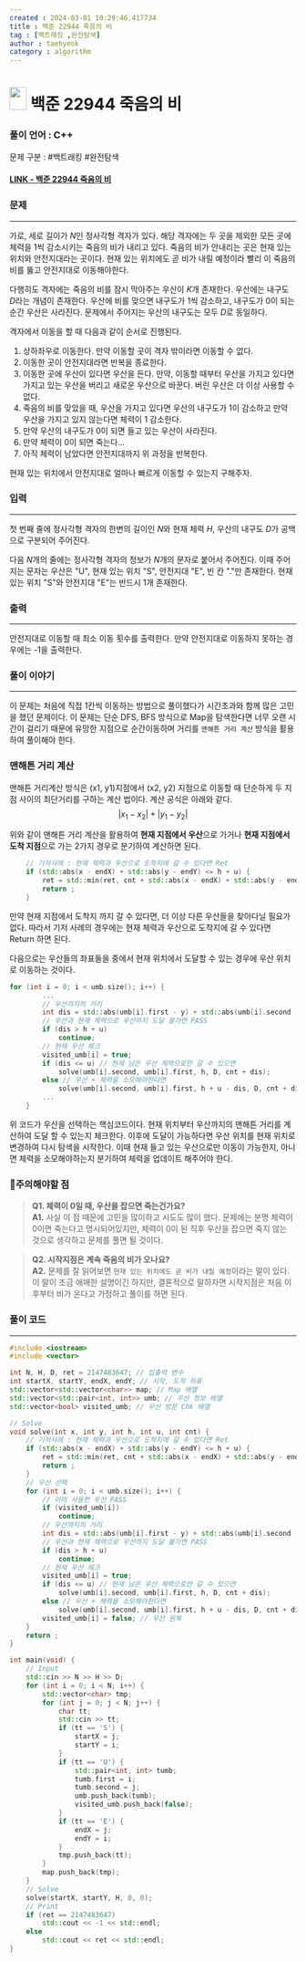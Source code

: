 ```yaml
---
created : 2024-03-01 10:29:46.417734
title : 백준 22944 죽음의 비
tag : [백트래킹 ,완전탐색]
author : taehyeok
category : algorithm
---
```

# <img src="https://d2gd6pc034wcta.cloudfront.net/tier/13.svg" width="30" height="40"> 백준 22944 죽음의 비


### 풀이 언어 : C++

문제 구분 : #백트래킹 #완전탐색
#### [LINK - 백준 22944 죽음의 비](https://www.acmicpc.net/problem/22944)

### 문제

<hr>


가로, 세로 길이가 
$N$인 정사각형 격자가 있다. 해당 격자에는 두 곳을 제외한 모든 곳에 체력을 1씩 감소시키는 죽음의 비가 내리고 있다. 죽음의 비가 안내리는 곳은 현재 있는 위치와 안전지대라는 곳이다. 현재 있는 위치에도 곧 비가 내릴 예정이라 빨리 이 죽음의 비를 뚫고 안전지대로 이동해야한다.

다행히도 격자에는 죽음의 비를 잠시 막아주는 우산이 
$K$개 존재한다. 우산에는 내구도 
$D$라는 개념이 존재한다. 우산에 비를 맞으면 내구도가 1씩 감소하고, 내구도가 0이 되는 순간 우산은 사라진다. 문제에서 주어지는 우산의 내구도는 모두 
$D$로 동일하다.

격자에서 이동을 할 때 다음과 같이 순서로 진행된다.

1. 상하좌우로 이동한다. 만약 이동할 곳이 격자 밖이라면 이동할 수 없다. 
2. 이동한 곳이 안전지대라면 반복을 종료한다.
3. 이동한 곳에 우산이 있다면 우산을 든다. 만약, 이동할 때부터 우산을 가지고 있다면 가지고 있는 우산을 버리고 새로운 우산으로 바꾼다.
버린 우산은 더 이상 사용할 수 없다.
4. 죽음의 비를 맞았을 때, 우산을 가지고 있다면 우산의 내구도가 1이 감소하고 만약 우산을 가지고 있지 않는다면 체력이 1 감소한다.
5. 만약 우산의 내구도가 0이 되면 들고 있는 우산이 사라진다.
6. 만약 체력이 0이 되면 죽는다...
7. 아직 체력이 남았다면 안전지대까지 위 과정을 반복한다.

현재 있는 위치에서 안전지대로 얼마나 빠르게 이동할 수 있는지 구해주자.

### 입력

<hr>


첫 번째 줄에 정사각형 격자의 한변의 길이인 
$N$와 현재 체력 
$H$, 우산의 내구도 
$D$가 공백으로 구분되어 주어진다.

다음 
$N$개의 줄에는 정사각형 격자의 정보가 
$N$개의 문자로 붙어서 주어진다. 이때 주어지는 문자는 우산은 "U", 현재 있는 위치 "S", 안전지대 "E", 빈 칸 "."만 존재한다. 현재 있는 위치 "S"와 안전지대 "E"는 반드시 1개 존재한다.
### 출력

<hr>


안전지대로 이동할 때 최소 이동 횟수를 출력한다. 만약 안전지대로 이동하지 못하는 경우에는 -1을 출력한다.
### 풀이 이야기

<hr>


이 문제는 처음에 직접 1칸씩 이동하는 방법으로 풀이했다가 시간초과와 함께 많은 고민을 했던 문제이다. 이 문제는 단순 DFS, BFS 방식으로 Map을 탐색한다면 너무 오랜 시간이 걸리기 때문에 유망한 지점으로 순간이동하며 거리를 `맨해튼 거리 계산` 방식을 활용하여 풀이해야 한다.

### 맨해튼 거리 계산
맨해튼 거리계산 방식은 (x1, y1)지점에서 (x2, y2) 지점으로 이동할 때 단순하게 두 지점 사이의 최단거리를 구하는 계산 법이다. 계산 공식은 아래와 같다.
$$\left\vert x_1 - x_2 \right\vert + \left\vert y_1 - y_2 \right\vert$$


위와 같이 맨해튼 거리 계산을 활용하여 **현재 지점에서 우산**으로 가거나 **현재 지점에서 도착 지점**으로 가는 2가지 경우로 분기하여 계산하면 된다.

```c++
    // 기저사례 : 현재 체력과 우산으로 도착지에 갈 수 있다면 Ret
    if (std::abs(x - endX) + std::abs(y - endY) <= h + u) {
        ret = std::min(ret, cnt + std::abs(x - endX) + std::abs(y - endY));
        return ;
    }
```
만약 현재 지점에서 도착지 까지 갈 수 있다면, 더 이상 다른 우산들을 찾아다닐 필요가 없다. 따라서 기저 사례의 경우에는 현재 체력과 우산으로 도착지에 갈 수 있다면 Return 하면 된다.

다음으로는 우산들의 좌표들을 중에서 현재 위치에서 도달할 수 있는 경우에 우산 위치로 이동하는 것이다.
```c++
for (int i = 0; i < umb.size(); i++) {
        ...
        // 우산까지의 거리
        int dis = std::abs(umb[i].first - y) + std::abs(umb[i].second - x);
        // 우산과 현재 체력으로 우산까지 도달 불가면 PASS
        if (dis > h + u)
            continue;
        // 현재 우산 체크
        visited_umb[i] = true;
        if (dis <= u) // 현재 남은 우산 체력으로만 갈 수 있으면
            solve(umb[i].second, umb[i].first, h, D, cnt + dis);
        else // 우산 + 체력을 소모해야한다면
            solve(umb[i].second, umb[i].first, h + u - dis, D, cnt + dis);
        ...
    }
```
위 코드가 우산을 선택하는 핵심코드이다. 현재 위치부터 우산까지의 맨해튼 거리를 계산하여 도달 할 수 있는지 체크한다. 이후에 도달이 가능하다면 우산 위치를 현재 위치로 변경하여 다시 탐색을 시작한다. 이때 현재 들고 있는 우산으로만 이동이 가능한지, 아니면 체력을 소모해야하는지 분기하여 체력을 업데이트 해주어야 한다.


### 🚨주의해야할 점
>**Q1. 체력이 0일 때, 우산을 잡으면 죽는건가요?**  
>**A1.** 사실 이 점 때문에 고민을 많이하고 시도도 많이 했다. 문제에는 분명 체력이 0이면 죽는다고 명시되어있지만, 체력이 0이 된 직후 우산을 잡으면 죽지 않는 것으로 생각하고 문제를 풀면 될 것이다.


>**Q2. 시작지점은 계속 죽음의 비가 오나요?**  
>**A2.** 문제를 잘 읽어보면 `현재 있는 위치에도 곧 비가 내릴 예정`이라는 말이 있다. 이 말이 조금 애매한 설명이긴 하지만, 결론적으로 말하자면 시작지점은 처음 이후부터 비가 온다고 가정하고 풀이를 하면 된다.


### 풀이 코드

<hr>


``` c++
#include <iostream>
#include <vector>

int N, H, D, ret = 2147483647; // 입출력 변수
int startX, startY, endX, endY; // 시작, 도착 좌표
std::vector<std::vector<char>> map; // Map 배열
std::vector<std::pair<int, int>> umb; // 우산 정보 배열
std::vector<bool> visited_umb; // 우산 방문 Chk 배열

// Solve
void solve(int x, int y, int h, int u, int cnt) {
    // 기저사례 : 현재 체력과 우산으로 도착지에 갈 수 있다면 Ret
    if (std::abs(x - endX) + std::abs(y - endY) <= h + u) {
        ret = std::min(ret, cnt + std::abs(x - endX) + std::abs(y - endY));
        return ;
    }
    // 우산 선택
    for (int i = 0; i < umb.size(); i++) {
        // 이미 사용한 우산 PASS
        if (visited_umb[i])
            continue;
        // 우산까지의 거리
        int dis = std::abs(umb[i].first - y) + std::abs(umb[i].second - x);
        // 우산과 현재 체력으로 우산까지 도달 불가면 PASS
        if (dis > h + u)
            continue;
        // 현재 우산 체크
        visited_umb[i] = true;
        if (dis <= u) // 현재 남은 우산 체력으로만 갈 수 있으면
            solve(umb[i].second, umb[i].first, h, D, cnt + dis);
        else // 우산 + 체력을 소모해야한다면
            solve(umb[i].second, umb[i].first, h + u - dis, D, cnt + dis);
        visited_umb[i] = false; // 우산 원복
    }
    return ;
}

int main(void) {
    // Input
    std::cin >> N >> H >> D;
    for (int i = 0; i < N; i++) {
        std::vector<char> tmp;
        for (int j = 0; j < N; j++) {
            char tt;
            std::cin >> tt;
            if (tt == 'S') {
                startX = j;
                startY = i;
            }
            if (tt == 'U') {
                std::pair<int, int> tumb;
                tumb.first = i;
                tumb.second = j;
                umb.push_back(tumb);
                visited_umb.push_back(false);
            }
            if (tt == 'E') {
                endX = j;
                endY = i;
            }
            tmp.push_back(tt);
        }
        map.push_back(tmp);
    }
    // Solve
    solve(startX, startY, H, 0, 0);
    // Print
    if (ret == 2147483647)
        std::cout << -1 << std::endl;
    else
        std::cout << ret << std::endl;
}
```
